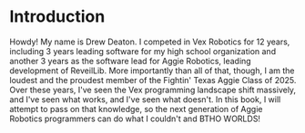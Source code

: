 # Introduction

Howdy! My name is Drew Deaton. I competed in Vex Robotics for 12 years, including 3 years leading software for my high school organization and another 3 years as the software lead for Aggie Robotics, leading development of ReveilLib. More importantly than all of that, though, I am the loudest and the proudest member of the Fightin' Texas Aggie Class of 2025. Over these years, I've seen the Vex programming landscape shift massively, and I've seen what works, and I've seen what doesn't. In this book, I will attempt to pass on that knowledge, so the next generation of Aggie Robotics programmers can do what I couldn't and BTHO WORLDS!